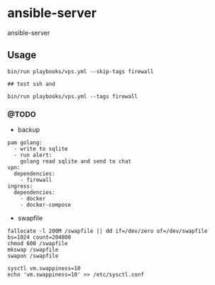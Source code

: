 # ansible-server
ansible-server

## Usage

```
bin/run playbooks/vps.yml --skip-tags firewall

## test ssh and

bin/run playbooks/vps.yml --tags firewall
```

### @TODO

- backup

```
pam golang:
  - write to sqlite
  - run alert:
    golang read sqlite and send to chat
vpn:
  dependencies:
    - firewall
ingress:
  dependencies:
    - docker
    - docker-compose
```

- swapfile

```
fallocate -l 200M /swapfile || dd if=/dev/zero of=/dev/swapfile bs=1024 count=204800
chmod 600 /swapfile
mkswap /swapfile
swapon /swapfile

sysctl vm.swappiness=10
echo 'vm.swappiness=10' >> /etc/sysctl.conf
```

